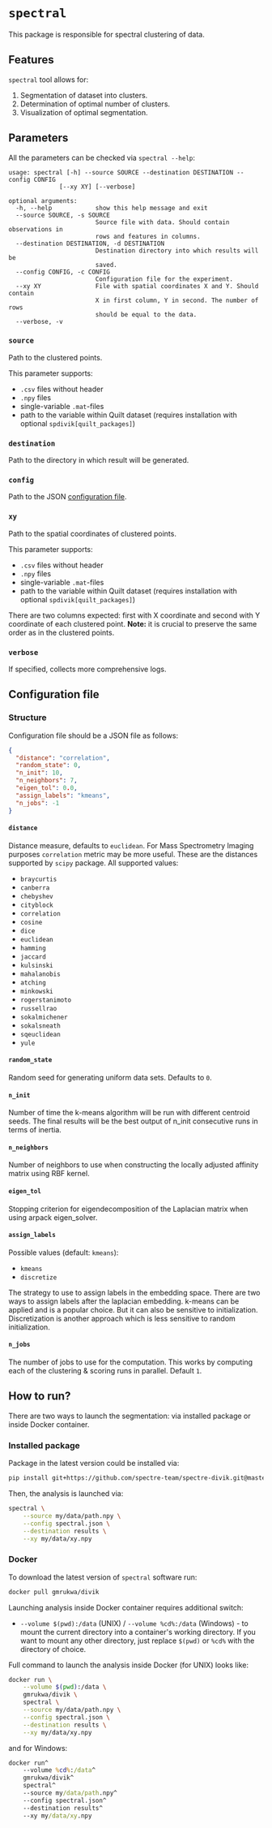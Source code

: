 # `spectral`

This package is responsible for spectral clustering of data.

## Features

`spectral` tool allows for:

1) Segmentation of dataset into clusters.
2) Determination of optimal number of clusters.
3) Visualization of optimal segmentation.

## Parameters

All the parameters can be checked via `spectral --help`:

```
usage: spectral [-h] --source SOURCE --destination DESTINATION --config CONFIG
              [--xy XY] [--verbose]

optional arguments:
  -h, --help            show this help message and exit
  --source SOURCE, -s SOURCE
                        Source file with data. Should contain observations in
                        rows and features in columns.
  --destination DESTINATION, -d DESTINATION
                        Destination directory into which results will be
                        saved.
  --config CONFIG, -c CONFIG
                        Configuration file for the experiment.
  --xy XY               File with spatial coordinates X and Y. Should contain
                        X in first column, Y in second. The number of rows
                        should be equal to the data.
  --verbose, -v
```

### `source`

Path to the clustered points.

This parameter supports:

- `.csv` files without header
- `.npy` files
- single-variable `.mat`-files
- path to the variable within Quilt dataset (requires installation with
optional `spdivik[quilt_packages]`)

### `destination`

Path to the directory in which result will be generated.

### `config`

Path to the JSON [configuration file](#configuration-file).

### `xy`

Path to the spatial coordinates of clustered points.

This parameter supports:

- `.csv` files without header
- `.npy` files
- single-variable `.mat`-files
- path to the variable within Quilt dataset (requires installation with
optional `spdivik[quilt_packages]`)

There are two columns expected: first with X coordinate and second with Y
coordinate of each clustered point. **Note:** it is crucial to preserve the same
order as in the clustered points.

### `verbose`

If specified, collects more comprehensive logs.

## Configuration file

### Structure

Configuration file should be a JSON file as follows:

```json
{
  "distance": "correlation",
  "random_state": 0,
  "n_init": 10,
  "n_neighbors": 7,
  "eigen_tol": 0.0,
  "assign_labels": "kmeans",
  "n_jobs": -1
}
```

#### `distance`

Distance measure, defaults to `euclidean`. For Mass Spectrometry Imaging
purposes `correlation` metric may be more useful. These are the distances
supported by `scipy` package. All supported values:

- `braycurtis`
- `canberra`
- `chebyshev`
- `cityblock`
- `correlation`
- `cosine`
- `dice`
- `euclidean`
- `hamming`
- `jaccard`
- `kulsinski`
- `mahalanobis`
- `atching`
- `minkowski`
- `rogerstanimoto`
- `russellrao`
- `sokalmichener`
- `sokalsneath`
- `sqeuclidean`
- `yule`

#### `random_state`

Random seed for generating uniform data sets. Defaults to `0`.

#### `n_init`

Number of time the k-means algorithm will be run with different
centroid seeds. The final results will be the best output of
n_init consecutive runs in terms of inertia.

#### `n_neighbors`

Number of neighbors to use when constructing the locally adjusted
affinity matrix using RBF kernel.

#### `eigen_tol`

Stopping criterion for eigendecomposition of the Laplacian matrix
when using arpack eigen_solver.

#### `assign_labels`

Possible values (default: `kmeans`):

- `kmeans`
- `discretize`

The strategy to use to assign labels in the embedding
space. There are two ways to assign labels after the laplacian
embedding. k-means can be applied and is a popular choice. But it can
also be sensitive to initialization. Discretization is another approach
which is less sensitive to random initialization.

#### `n_jobs`

The number of jobs to use for the computation. This works by computing
each of the clustering & scoring runs in parallel. Default `1`.

## How to run?

There are two ways to launch the segmentation: via installed package or inside
Docker container.

### Installed package

Package in the latest version could be installed via:

```bash
pip install git+https://github.com/spectre-team/spectre-divik.git@master#egg=spectre-divik
```

Then, the analysis is launched via:

```bash
spectral \
    --source my/data/path.npy \
    --config spectral.json \
    --destination results \
    --xy my/data/xy.npy
```

### Docker

To download the latest version of `spectral` software run:

```bash
docker pull gmrukwa/divik
```

Launching analysis inside Docker container requires additional switch:

- `--volume $(pwd):/data` (UNIX) / `--volume %cd%:/data` (Windows) - to mount
the current directory into a container's working directory. If you want to mount
any other directory, just replace `$(pwd)` or `%cd%` with the directory of
choice.

Full command to launch the analysis inside Docker (for UNIX) looks like:

```bash
docker run \
    --volume $(pwd):/data \
    gmrukwa/divik \
    spectral \
    --source my/data/path.npy \
    --config spectral.json \
    --destination results \
    --xy my/data/xy.npy
```

and for Windows:

```cmd
docker run^
    --volume %cd%:/data^
    gmrukwa/divik^
    spectral^
    --source my/data/path.npy^
    --config spectral.json^
    --destination results^
    --xy my/data/xy.npy
```

